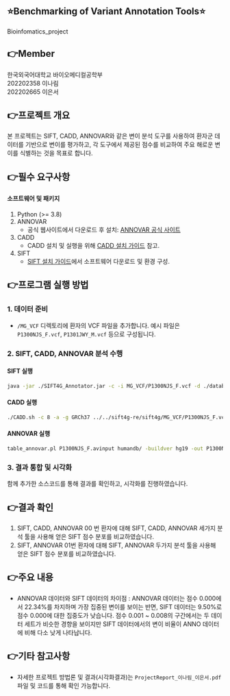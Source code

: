 ## ⭐Benchmarking of Variant Annotation Tools⭐
Bioinfomatics_project

## 👉Member
한국외국어대학교 바이오메디컬공학부 <br>
202202358 이나림 <br>
202202665 이은서

## 👉프로젝트 개요
본 프로젝트는 SIFT, CADD, ANNOVAR와 같은 변이 분석 도구를 사용하여 환자군 데이터를 기반으로 변이를 평가하고, 각 도구에서 제공된 점수를 비교하여 주요 해로운 변이를 식별하는 것을 목표로 합니다.

## 👉필수 요구사항

#### **소프트웨어 및 패키지**
1. Python (>= 3.8)
2. ANNOVAR
   - 공식 웹사이트에서 다운로드 후 설치: [ANNOVAR 공식 사이트](http://www.openbioinformatics.org/annovar/)
3. CADD
   - CADD 설치 및 실행을 위해 [CADD 설치 가이드](https://cadd.gs.washington.edu/) 참고.
4. SIFT
   - [SIFT 설치 가이드](http://sift.jcvi.org/)에서 소프트웨어 다운로드 및 환경 구성.

## 👉프로그램 실행 방법

### 1. 데이터 준비
- `/MG_VCF` 디렉토리에 환자의 VCF 파일을 추가합니다. 예시 파일은 `P1300NJS_F.vcf`, `P1301JWY_M.vcf` 등으로 구성됩니다.

### 2. SIFT, CADD, ANNOVAR 분석 수행
#### **SIFT 실행**
```bash
java -jar ./SIFT4G_Annotator.jar -c -i MG_VCF/P1300NJS_F.vcf -d ./databases/GRCh37.74/ -r output2
```

#### **CADD 실행**
```bash
./CADD.sh -c 8 -a -g GRCh37 ../../sift4g-re/sift4g/MG_VCF/P1300NJS_F.vcf
```

#### **ANNOVAR 실행**
```bash
table_annovar.pl P1300NJS_F.avinput humandb/ -buildver hg19 -out P1300NJS_F_anno -remove -protocol refGene,cytoBand,exac03,avsnp147,dbnsfp30a -operation gx,r,f,f,f -nastring . -csvout -polish -xref example/gene_xref.txt
```

### 3. 결과 통합 및 시각화
함께 추가한 소스코드를 통해 결과를 확인하고, 시각화를 진행하였습니다.



## 👉결과 확인
  
1) SIFT, CADD, ANNOVAR 
00 번 환자에 대해 SIFT, CADD, ANNOVAR 세가지 분석 툴을 사용해 얻은 SIFT 점수 분포를 비교하였습니다.
2) SIFT, ANNOVAR 
01번 환자에 대해 SIFT, ANNOVAR 두가지 분석 툴을 사용해 얻은 SIFT 점수 분포를 비교하였습니다.


## 👉주요 내용

- ANNOVAR 데이터와 SIFT 데이터의 차이점 : ANNOVAR 데이터는 점수 0.000에서 22.34%를 
차지하며 가장 집중된 변이를 보이는 반면, SIFT 데이터는 9.50%로 점수 0.000에 대한 집중도가 
낮습니다. 점수 0.001 ~ 0.008의 구간에서는 두 데이터 세트가 비슷한 경향을 보이지만 SIFT 
데이터에서의 변이 비율이 ANNO 데이터에 비해 다소 낮게 나타납니다.

## 👉기타 참고사항

- 자세한 프로젝트 방법론 및 결과(시각화결과)는 `ProjectReport_이나림_이은서.pdf` 파일 및 코드를 통해 확인 가능합니다.
